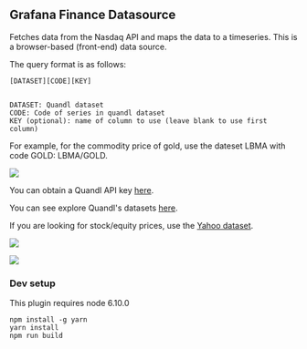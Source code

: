 ## Grafana Finance Datasource

Fetches data from the Nasdaq API and maps the data to a timeseries. This is a browser-based (front-end) data source.

The query format is as follows:

```
[DATASET][CODE][KEY]


DATASET: Quandl dataset
CODE: Code of series in quandl dataset
KEY (optional): name of column to use (leave blank to use first column)
```

For example, for the commodity price of gold, use the dateset LBMA with code GOLD: LBMA/GOLD.

![](https://raw.githubusercontent.com/ayoungprogrammer/grafana-finance/master/src/img/query.png)

You can obtain a Quandl API key [here](https://www.quandl.com/?modal=register).

You can see explore Quandl's datasets [here](https://www.quandl.com/search?query=).

If you are looking for stock/equity prices, use the [Yahoo dataset](https://www.quandl.com/data/YAHOO-YFinance?keyword=).

![](https://raw.githubusercontent.com/ayoungprogrammer/grafana-finance/master/src/img/economy.png)

![](https://raw.githubusercontent.com/ayoungprogrammer/grafana-finance/master/src/img/finance.png)

### Dev setup

This plugin requires node 6.10.0

```
npm install -g yarn
yarn install
npm run build
```
